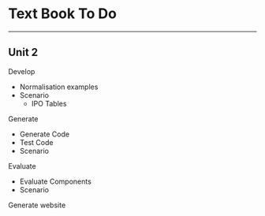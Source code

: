 # Text Book To Do

---
## Unit 2

Develop
- Normalisation examples 
- Scenario
  - IPO Tables

Generate
-  Generate Code
-  Test Code
-  Scenario

Evaluate
- Evaluate Components
- Scenario

Generate website